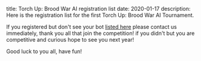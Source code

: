 title: Torch Up: Brood War AI registration list
date: 2020-01-17
description: Here is the registration list for the first Torch Up: Brood War AI Tournament.

If you registered but don't see your bot [listed here](https://docs.google.com/spreadsheets/d/1gcR86Mrzq_spKA_gKDkvdmiPajhwCkJa9aHFDstf6JM/edit?usp=sharing) please contact us immediately, thank you all that join the competition! if you didn't but you are competitive and curious hope to see you next year!

Good luck to you all, have fun!
